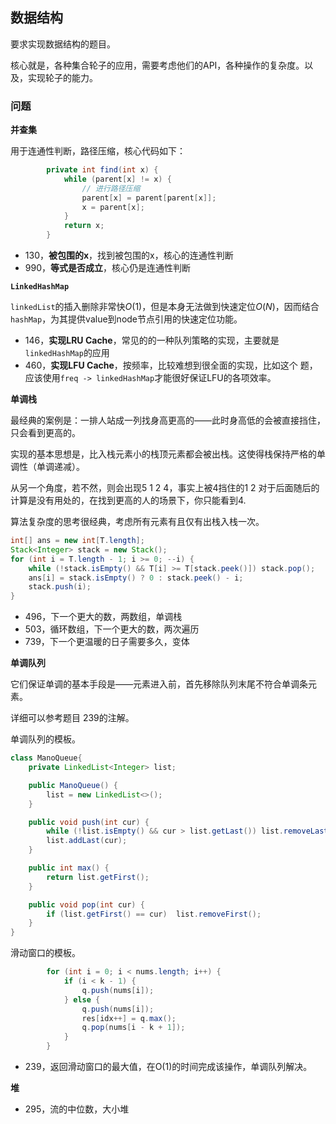 ## 数据结构

要求实现数据结构的题目。

核心就是，各种集合轮子的应用，需要考虑他们的API，各种操作的复杂度。以及，实现轮子的能力。

### 问题

**并查集**

用于连通性判断，路径压缩，核心代码如下：

```java
        private int find(int x) {
            while (parent[x] != x) {
                // 进行路径压缩
                parent[x] = parent[parent[x]];
                x = parent[x];
            }
            return x;
        }
```

- 130，**被包围的x**，找到被包围的x，核心的连通性判断
- 990，**等式是否成立**，核心仍是连通性判断

**`LinkedHashMap`**

`linkedList`的插入删除非常快$O(1)$，但是本身无法做到快速定位$O(N)$，因而结合`hashMap`，为其提供value到node节点引用的快速定位功能。

- 146，**实现LRU Cache**，常见的的一种队列策略的实现，主要就是`linkedHashMap`的应用
- 460，**实现LFU Cache**，按频率，比较难想到很全面的实现，比如这个 题，应该使用`freq -> linkedHashMap`才能很好保证LFU的各项效率。

**单调栈**

最经典的案例是：一排人站成一列找身高更高的——此时身高低的会被直接挡住，只会看到更高的。

实现的基本思想是，比入栈元素小的栈顶元素都会被出栈。这使得栈保持严格的单调性（单调递减）。

从另一个角度，若不然，则会出现5 1 2 4，事实上被4挡住的1 2 对于后面随后的计算是没有用处的，在找到更高的人的场景下，你只能看到4.

算法复杂度的思考很经典，考虑所有元素有且仅有出栈入栈一次。 

````java
int[] ans = new int[T.length];
Stack<Integer> stack = new Stack();
for (int i = T.length - 1; i >= 0; --i) {
    while (!stack.isEmpty() && T[i] >= T[stack.peek()]) stack.pop();
    ans[i] = stack.isEmpty() ? 0 : stack.peek() - i;
    stack.push(i);
}
````

- 496，下一个更大的数，两数组，单调栈
- 503，循环数组，下一个更大的数，两次遍历
- 739，下一个更温暖的日子需要多久，变体

**单调队列**

它们保证单调的基本手段是——元素进入前，首先移除队列末尾不符合单调条元素。

详细可以参考题目 239的注解。

单调队列的模板。

````java
class ManoQueue{
    private LinkedList<Integer> list;

    public ManoQueue() {
        list = new LinkedList<>();
    }

    public void push(int cur) {
        while (!list.isEmpty() && cur > list.getLast()) list.removeLast();
        list.addLast(cur);
    }

    public int max() {
        return list.getFirst();
    }

    public void pop(int cur) {
        if (list.getFirst() == cur)  list.removeFirst();
    }
}
````

滑动窗口的模板。

````java
        for (int i = 0; i < nums.length; i++) {
            if (i < k - 1) {
                q.push(nums[i]);
            } else {
                q.push(nums[i]);
                res[idx++] = q.max();
                q.pop(nums[i - k + 1]);
            }
        }
````

- 239，返回滑动窗口的最大值，在O(1)的时间完成该操作，单调队列解决。

**堆**

- 295，流的中位数，大小堆